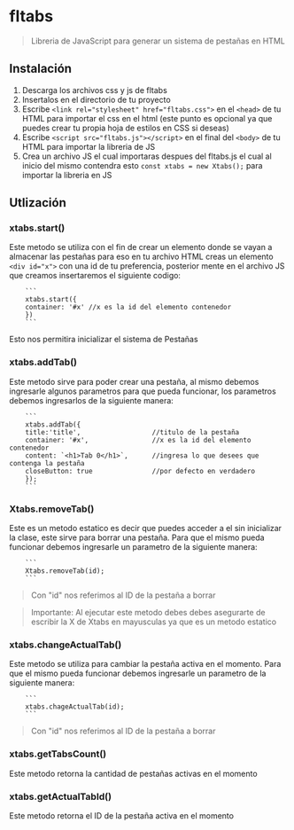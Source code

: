 # fltabs
> Libreria de JavaScript para generar un sistema de pestañas en HTML

## Instalación
   1. Descarga los archivos css y js de fltabs
   2. Insertalos en el directorio de tu proyecto
   3. Escribe ```<link rel="stylesheet" href="fltabs.css">``` en el ```<head>``` de tu HTML para importar el css en el html (este punto es opcional ya que puedes crear tu propia hoja de estilos en CSS si deseas)
   4. Escribe ```<script src="fltabs.js"></script>``` en el final del ```<body>``` de tu HTML para importar la libreria de JS
   5. Crea un archivo JS el cual importaras despues del fltabs.js el cual al inicio del mismo contendra esto ```const xtabs = new Xtabs();``` para importar la libreria en JS

## Utlización

   ### xtabs.start()
   Este metodo se utiliza con el fin de crear un elemento donde se vayan a almacenar las pestañas para eso en tu archivo HTML creas un elemento ```<div id="x">``` con una id de tu preferencia, posterior mente en el archivo JS que creamos insertaremos el siguiente codigo: 

        ```
        xtabs.start({
        container: '#x' //x es la id del elemento contenedor
        })
        ```
        
   Esto nos permitira inicializar el sistema de Pestañas

   ### xtabs.addTab()
   Este metodo sirve para poder crear una pestaña, al mismo debemos ingresarle algunos parametros para que pueda funcionar, los parametros debemos ingresarlos de la siguiente manera:

        ```
        xtabs.addTab({
        title:'title',                  //titulo de la pestaña
        container: '#x',                //x es la id del elemento contenedor
        content: `<h1>Tab 0</h1>`,      //ingresa lo que desees que contenga la pestaña
        closeButton: true               //por defecto en verdadero
        });
        ```

   ### Xtabs.removeTab()
   Este es un metodo estatico es decir que puedes acceder a el sin inicializar la clase, este sirve para borrar una pestaña. Para que el mismo pueda funcionar debemos ingresarle un parametro de la siguiente manera:

        ```
        Xtabs.removeTab(id);
        ```
   > Con "id" nos referimos al ID de la pestaña a borrar

   > Importante: Al ejecutar este metodo debes debes asegurarte de escribir la X de Xtabs en mayusculas ya que es un metodo estatico

   ### xtabs.changeActualTab()
   Este metodo se utiliza para cambiar la pestaña activa en el momento. Para que el mismo pueda funcionar debemos ingresarle un parametro de la siguiente manera:
        
        ```
        xtabs.chageActualTab(id);
        ```
   > Con "id" nos referimos al ID de la pestaña a borrar

   ### xtabs.getTabsCount()
   Este metodo retorna la cantidad de pestañas activas en el momento
    
   ### xtabs.getActualTabId()
   Este metodo retorna el ID de la pestaña activa en el momento
